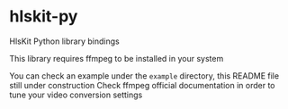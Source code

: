 # hlskit-py

HlsKit Python library bindings

This library requires ffmpeg to be installed in your system

You can check an example under the `example` directory, this README file still under construction
Check ffmpeg official documentation in order to tune your video conversion settings
